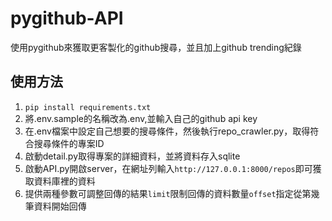 # pygithub-API
使用pygithub來獲取更客製化的github搜尋，並且加上github trending紀錄

## 使用方法
1. ```pip install requirements.txt```
2. 將.env.sample的名稱改為.env,並輸入自己的github api key
3. 在.env檔案中設定自己想要的搜尋條件，然後執行repo_crawler.py，取得符合搜尋條件的專案ID
4. 啟動detail.py取得專案的詳細資料，並將資料存入sqlite
5. 啟動API.py開啟server，在網址列輸入```http://127.0.0.1:8000/repos```即可獲取資料庫裡的資料
6. 提供兩種參數可調整回傳的結果`limit`限制回傳的資料數量`offset`指定從第幾筆資料開始回傳
